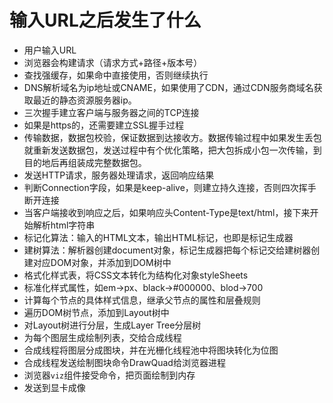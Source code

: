 #  输入URL之后发生了什么

- 用户输入URL
- 浏览器会构建请求（请求方式+路径+版本号）
- 查找强缓存，如果命中直接使用，否则继续执行
- DNS解析域名为ip地址或CNAME，如果使用了CDN，通过CDN服务商域名获取最近的静态资源服务器ip。
- 三次握手建立客户端与服务器之间的TCP连接
- 如果是https的，还需要建立SSL握手过程
- 传输数据，数据包校验，保证数据到达接收方。数据传输过程中如果发生丢包就重新发送数据包，发送过程中有个优化策略，把大包拆成小包一次传输，到目的地后再组装成完整数据包。
- 发送HTTP请求，服务器处理请求，返回响应结果
- 判断Connection字段，如果是keep-alive，则建立持久连接，否则四次挥手断开连接
- 当客户端接收到响应之后，如果响应头Content-Type是text/html，接下来开始解析html字符串
- 标记化算法：输入的HTML文本，输出HTML标记，也即是标记生成器
- 建树算法：解析器创建document对象，标记生成器把每个标记交给建树器创建对应DOM对象，并添加到DOM树中
- 格式化样式表，将CSS文本转化为结构化对象styleSheets
- 标准化样式属性，如em->px、black->#000000、blod->700
- 计算每个节点的具体样式信息，继承父节点的属性和层叠规则
- 遍历DOM树节点，添加到Layout树中
- 对Layout树进行分层，生成Layer Tree分层树
- 为每个图层生成绘制列表，交给合成线程
- 合成线程将图层分成图块，并在光栅化线程池中将图块转化为位图
- 合成线程发送绘制图块命令DrawQuad给浏览器进程
- 浏览器`viz`组件接受命令，把页面绘制到内存
- 发送到显卡成像